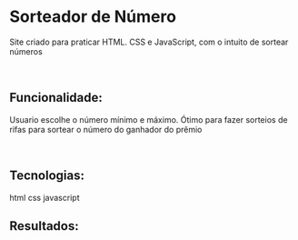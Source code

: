 <h1>Sorteador de Número</h1>
<p>Site criado para praticar HTML. CSS e JavaScript, com o intuito de sortear números</p>
<br/> 

<h2>Funcionalidade:</h2>
<p>Usuario escolhe o número mínimo e máximo. Ótimo para fazer sorteios de rifas para sortear o número do ganhador do prêmio</p>
<br/> 

<h2>Tecnologias:</h2>
html
css
javascript
<br/> 

<h2>Resultados:</h2>

